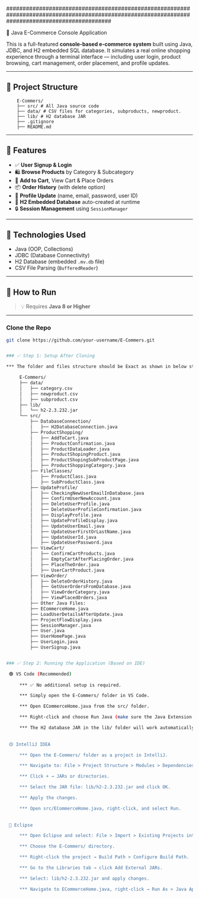 ################################################################################################################################################

🛒 Java E-Commerce Console Application

This is a full-featured **console-based e-commerce system** built using Java, JDBC, and H2 embedded SQL database. 
It simulates a real online shopping experience through a terminal interface — including user login, product browsing, cart management, order placement, and profile updates.

---

## 📁 Project Structure

		E-Commers/
		├── src/ # All Java source code
		├── data/ # CSV files for categories, subproducts, newproduct.
		├── lib/ # H2 database JAR
		├── .gitignore
		├── README.md


---

## 🚀 Features

- ✅ **User Signup & Login**
- 🛍️ **Browse Products** by Category & Subcategory
- 🛒 **Add to Cart**, View Cart & Place Orders
- 📦 **Order History** (with delete option)
- 👤 **Profile Update** (name, email, password, user ID)
- 💾 **H2 Embedded Database** auto-created at runtime
- 🔒 **Session Management** using `SessionManager`

---

## 🧪 Technologies Used

- Java (OOP, Collections)
- JDBC (Database Connectivity)
- H2 Database (embedded `.mv.db` file)
- CSV File Parsing (`BufferedReader`)

---

## 🧰 How to Run

> 💡 Requires **Java 8 or Higher**

---
### Clone the Repo

   ```bash
   git clone https://github.com/your-username/E-Commers.git
   
   
### ✅ Step 1: Setup After Cloning

*** The folder and files structure should be Exact as shown in below structure.

		E-Commers/
		├── data/
		│   ├── category.csv
		│   ├── newproduct.csv
		│   ├── subproduct.csv
		├── lib/
		│   └── h2-2.3.232.jar
		└── src/
			├── DatabaseConnection/
			│   ├── H2DatabaseConnection.java
			├── ProductShopping/
			│   ├── AddToCart.java
			│   ├── ProductConfirmation.java
			│   ├── ProductDataLoader.java
			│   ├── ProductShopingProduct.java
			│   ├── ProductShopingSubProductPage.java
			│   ├── ProductShoppingCategory.java
			├── FileClasses/
			│   ├── ProductClass.java
			│   ├── SubProductClass.java
			├── UpdateProfile/
			│   ├── CheckingNewUserEmailInDatabase.java
			│   ├── ConfirmUserNewAccount.java
			│   ├── DeleteUserProfile.java
			│   ├── DeleteUserProfileConfirmation.java
			│   ├── DisplayProfile.java
			│   ├── UpdateProfileDisplay.java
			│   ├── UpdateUserEmail.java
			│   ├── UpdateUserFirstOrLastName.java
			│   ├── UpdateUserId.java
			│   ├── UpdateUserPassword.java
			├── ViewCart/
			│   ├── ConfirmCartProducts.java
			│   ├── EmptyCartAfterPlacingOrder.java
			│   ├── PlaceTheOrder.java
			│   ├── UserCartProduct.java
			├── ViewOrder/
			│   ├── DeleteOrderHistory.java
			│   ├── GetUserOrdersFromDatabase.java
			│   ├── ViewOrderCategory.java
			│   ├── ViewPlacedOrders.java
			├── Other Java Files:
			├── ECommerceHome.java
			├── LoadUserDetailsAfterUpdate.java
			├── ProjectFlowDisplay.java
			├── SessionManager.java
			├── User.java
			├── UserHomePage.java
			├── UserLogin.java
			├── UserSignup.java


### ✅ Step 2: Running the Application (Based on IDE)

	🟢 VS Code (Recommended)
	
		*** ✅ No additional setup is required.

		*** Simply open the E-Commers/ folder in VS Code.

		*** Open ECommerceHome.java from the src/ folder.

		*** Right-click and choose Run Java (make sure the Java Extension Pack is installed).

		*** The H2 database JAR in the lib/ folder will work automatically if you're using the VS Code classpath configuration.
		
		
	🟡 IntelliJ IDEA

		*** Open the E-Commers/ folder as a project in IntelliJ.

		*** Navigate to: File > Project Structure > Modules > Dependencies.

		*** Click + → JARs or directories.

		*** Select the JAR file: lib/h2-2.3.232.jar and click OK.

		*** Apply the changes.

		*** Open src/ECommerceHome.java, right-click, and select Run.
		
		
	🔵 Eclipse

		*** Open Eclipse and select: File > Import > Existing Projects into Workspace.

		*** Choose the E-Commers/ directory.

		*** Right-click the project → Build Path > Configure Build Path.

		*** Go to the Libraries tab → click Add External JARs.

		*** Select: lib/h2-2.3.232.jar and apply changes.

		*** Navigate to ECommerceHome.java, right-click → Run As > Java Application.
		
		
